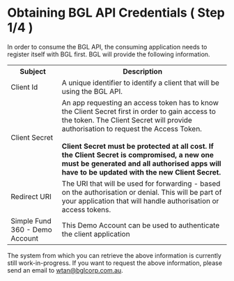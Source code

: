 # Obtaining BGL API Credentials ( Step 1/4 )

In order to consume the BGL API, the consuming application needs to register itself with BGL first.  BGL will provide the following information.

<table>
    <tr>
        <th>Subject</th>
        <th>Description</th>
    </tr>
    <tr>
        <td>Client Id</td>
        <td>A unique identifier to identify a client that will be using the BGL API.</td>
    </tr>
    <tr>
        <td>Client Secret</td>
        <td>An app requesting an access token has to know the Client Secret first in order to gain access to the token. The Client Secret will provide authorisation to request the Access Token.  <br><br> <strong>Client Secret must be protected at all cost. If the Client Secret is compromised, a new one must be generated and all authorised apps will have to be updated with the new Client Secret.</strong></td>
    </tr>
    <tr>
        <td>Redirect URI</td>
        <td>The URI that will be used for forwarding - based on the authorisation or denial. This will be part of your application that will handle authorisation or access tokens.</td>
    </tr>
    <tr>
        <td>Simple Fund 360 - Demo Account</td>
        <td>This Demo Account can be used to authenticate the client application</td>
    </tr>
</table>

The system from which you can retrieve the above information is currently still work-in-progress.  If you want to request the above information, please send an email to wtan@bglcorp.com.au.
